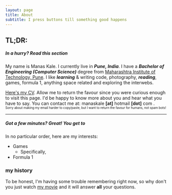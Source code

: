 ```yaml
---
layout: page
title: About
subtitle: I press buttons till something good happens 
---
```


<!-- TODO update photo -->
<!-- ![me](/me.png) -->
## TL;DR: 
##### In a hurry? Read this section

My name is Manas Kale. I currently live in ***Pune, India***. I have a ***Bachelor of Engineering (Computer Science)*** degree from [Maharashtra Institute of Technology, Pune](http://www.mitpune.com/). I like ***learning*** & writing code, photography, ***reading***, games, formula 1, anything space related and exploring the interwebs. 

<!-- TODO update CV -->
[Here's my CV](/3drenderer.md). Allow me to return the favour since you were curious enough to visit this page. I'd be happy to know more about you and hear what you have to say. You can contact me at: manaskale **[at]** hotmail **[dot]** com .<br>
<sub><sup>Sorry about making my email harder to copy/paste, but I want to return the favour for humans, not spam bots! </sup></sub>

---
##### Got a few minutes? Great! You get to  

In no particular order, here are my interests:
* Games
    * Specifically, 
* Formula 1





### my history

To be honest, I'm having some trouble remembering right now, so why don't you just watch [my movie](http://en.wikipedia.org/wiki/The_Princess_Bride_%28film%29) and it will answer **all** your questions.